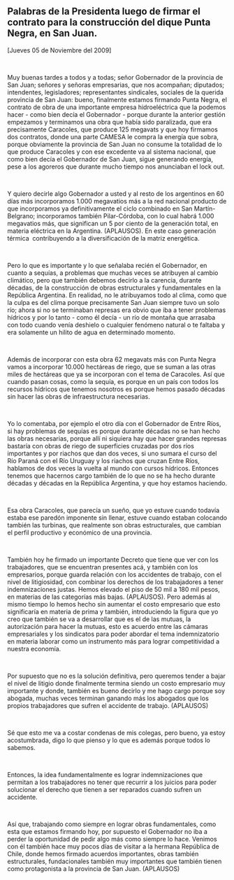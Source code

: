 Palabras de la Presidenta luego de firmar el contrato para la construcción del dique Punta Negra, en San Juan.
--------------------------------------------------------------------------------------------------------------

[Jueves 05 de Noviembre del 2009]

 

Muy buenas tardes a todos y a todas; señor Gobernador de la provincia de
San Juan; señores y señoras empresarias, que nos acompañan; diputados;
intendentes, legisladores; representantes sindicales, sociales de la
querida provincia de San Juan: bueno, finalmente estamos firmando Punta
Negra, el contrato de obra de una importante empresa hidroeléctrica que
la podemos hacer - como bien decía el Gobernador - porque durante la
anterior gestión empezamos y terminamos una obra que había sido
paralizada, que era precisamente Caracoles, que produce 125 megavats y
que hoy firmamos dos contratos, donde una parte CAMESA le compra la
energía que sobra, porque obviamente la provincia de San Juan no consume
la totalidad de lo que produce Caracoles y con ese excedente va al
sistema nacional, que como bien decía el Gobernador de San Juan, sigue
generando energía, pese a los agoreros que durante mucho tiempo nos
anunciaban el lock out.

 

Y quiero decirle algo Gobernador a usted y al resto de los argentinos en
60 días más incorporamos 1.000 megavatios más a la red nacional producto
de que incorporamos ya definitivamente el ciclo combinado en San
Martín-Belgrano; incorporamos también Pilar-Córdoba, con lo cual habrá
1.000 megavatios más, que significan un 5 por ciento de la generación
total, en materia eléctrica en la Argentina. (APLAUSOS). En este caso
generación térmica  contribuyendo a la diversificación de la matriz
energética.

 

Pero lo que es importante y lo que señalaba recién el Gobernador, en
cuanto a sequías, a problemas que muchas veces se atribuyen al cambio
climático, pero que también debemos decirlo a la carencia, durante
décadas, de la construcción de obras estructurales y fundamentales en la
República Argentina. En realidad, no le atribuyamos todo al clima, como
que la culpa es del clima porque precisamente San Juan siempre tuvo un
solo río; ahora si no se terminaban represas era obvio que iba a tener
problemas hídricos y por lo tanto - como él decía - un río de montaña
que arrasaba con todo cuando venía deshielo o cualquier fenómeno natural
o te faltaba y era solamente un hilito de agua en determinado momento.

 

Además de incorporar con esta obra 62 megavats más con Punta Negra vamos
a incorporar 10.000 hectáreas de riego, que se suman a las otras miles
de hectáreas que ya se incorporan con el tema de Caracoles. Así que
cuando pasan cosas, como la sequía, es porque en un país con todos los
recursos hídricos que tenemos nosotros es porque hemos pasado décadas
sin hacer las obras de infraestructura necesarias.

 

Yo lo comentaba, por ejemplo el otro día con el Gobernador de Entre
Ríos, si hay problemas de sequías es porque durante décadas no se han
hecho las obras necesarias, porque allí ni siquiera hay que hacer
grandes represas bastaría con obras de riego de superficies cruzadas por
dos ríos importantes y por riachos que dan dos veces, si uno sumara el
curso del Río Paraná con el Río Uruguay y los riachos que cruzan Entre
Ríos, hablamos de dos veces la vuelta al mundo con cursos hídricos.
Entonces tenemos que hacernos cargo también de lo que no se ha hecho
durante décadas y décadas en la República Argentina, y que hoy estamos
haciendo.

 

Esa obra Caracoles, que parecía un sueño, que yo estuve cuando todavía
estaba ese paredón imponente sin llenar, estuve cuando estaban colocando
también las turbinas, que realmente son obras estructurales, que cambian
el perfil productivo y económico de una provincia.

 

También hoy he firmado un importante Decreto que tiene que ver con los
trabajadores, que se encuentran presentes acá, y también con los
empresarios, porque guarda relación con los accidentes de trabajo, con
el nivel de litigiosidad, con combinar los derechos de los trabajadores
a tener indemnizaciones justas. Hemos elevado el piso de 50 mil a 180
mil pesos, en materias de las categorías más bajas. (APLAUSOS). Pero
además al mismo tiempo lo hemos hecho sin aumentar el costo empresario
que esto significaría en materia de prima y también, introduciendo la
figura que yo creo que también se va a desarrollar que es el de las
mutuas, la autorización para hacer la mutuas, esto es acuerdo entre las
cámaras empresariales y los sindicatos para poder abordar el tema
indemnizatorio en materia laborar como un instrumento más para lograr
competitividad a nuestra economía.

 

Por supuesto que no es la solución definitiva, pero queremos tender a
bajar el nivel de litigio donde finalmente termina siendo un costo
empresario muy importante y donde, también es bueno decirlo y me hago
cargo porque soy abogada, muchas veces terminan ganando más los abogados
que los propios trabajadores que sufren el accidente de trabajo.
(APLAUSOS)

 

Sé que esto me va a costar condenas de mis colegas, pero bueno, ya estoy
acostumbrada, digo lo que pienso y lo que es además porque todos lo
sabemos.

 

Entonces, la idea fundamentalmente es lograr indemnizaciones que
permitan a los trabajadores no tener que recurrir a los juicios para
poder solucionar el derecho que tienen a ser reparados cuando sufren un
accidente.

 

Así que, trabajando como siempre en lograr obras fundamentales, como
esta que estamos firmando hoy, por supuesto el Gobernador no iba a
perder la oportunidad de pedir algo más como siempre lo hace. Venimos
con él también hace muy pocos días de visitar a la hermana República de
Chile, donde hemos firmado acuerdos importantes, obras también
estructurales, fundacionales también muy importantes que también tienen
como protagonista a la provincia de San Juan. (APLAUSOS)

 

